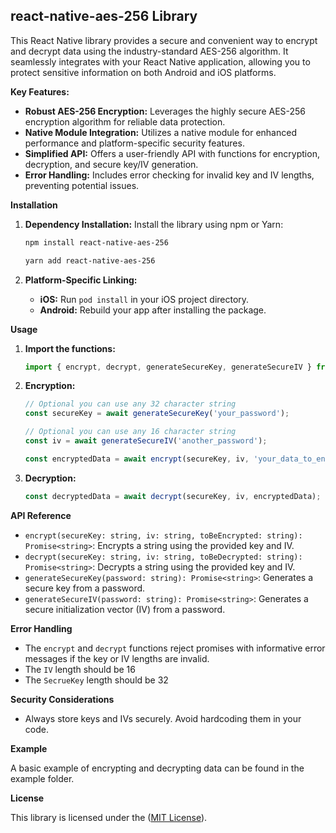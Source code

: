 ## react-native-aes-256 Library

This React Native library provides a secure and convenient way to encrypt and decrypt data using the industry-standard AES-256 algorithm. It seamlessly integrates with your React Native application, allowing you to protect sensitive information on both Android and iOS platforms.

**Key Features:**

- **Robust AES-256 Encryption:** Leverages the highly secure AES-256 encryption algorithm for reliable data protection.
- **Native Module Integration:** Utilizes a native module for enhanced performance and platform-specific security features.
- **Simplified API:** Offers a user-friendly API with functions for encryption, decryption, and secure key/IV generation.
- **Error Handling:** Includes error checking for invalid key and IV lengths, preventing potential issues.

**Installation**

1. **Dependency Installation:** Install the library using npm or Yarn:

   ```bash
   npm install react-native-aes-256
   ```

   ```bash
   yarn add react-native-aes-256
   ```
2. **Platform-Specific Linking:**

   - **iOS:** Run `pod install` in your iOS project directory.
   - **Android:** Rebuild your app after installing the package.

**Usage**

1. **Import the functions:**

   ```javascript
   import { encrypt, decrypt, generateSecureKey, generateSecureIV } from 'react-native-aes-256';
   ```
2. **Encryption:**

   ```javascript
   // Optional you can use any 32 character string
   const secureKey = await generateSecureKey('your_password'); 

   // Optional you can use any 16 character string
   const iv = await generateSecureIV('another_password'); 

   const encryptedData = await encrypt(secureKey, iv, 'your_data_to_encrypt');
   ```
3. **Decryption:**

   ```javascript
   const decryptedData = await decrypt(secureKey, iv, encryptedData);
   ```

**API Reference**

- `encrypt(secureKey: string, iv: string, toBeEncrypted: string): Promise<string>`: Encrypts a string using the provided key and IV.
- `decrypt(secureKey: string, iv: string, toBeDecrypted: string): Promise<string>`: Decrypts a string using the provided key and IV.
- `generateSecureKey(password: string): Promise<string>`: Generates a secure key from a password.
- `generateSecureIV(password: string): Promise<string>`: Generates a secure initialization vector (IV) from a password.

**Error Handling**

- The `encrypt` and `decrypt` functions reject promises with informative error messages if the key or IV lengths are invalid.
- The `IV` length should be 16
- The `SecrueKey` length should be 32

**Security Considerations**

- Always store keys and IVs securely. Avoid hardcoding them in your code.

**Example**

A basic example of encrypting and decrypting data can be found in the example folder.

**License**

This library is licensed under the  ([MIT License](https://github.com/pandiaraj44/react-native-aes-256/blob/main/LICENSE)).

